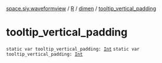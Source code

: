[space.siy.waveformview](../../index.md) / [R](../index.md) / [dimen](index.md) / [tooltip_vertical_padding](./tooltip_vertical_padding.md)

# tooltip_vertical_padding

`static var tooltip_vertical_padding: `[`Int`](https://kotlinlang.org/api/latest/jvm/stdlib/kotlin/-int/index.html)
`static var tooltip_vertical_padding: `[`Int`](https://kotlinlang.org/api/latest/jvm/stdlib/kotlin/-int/index.html)